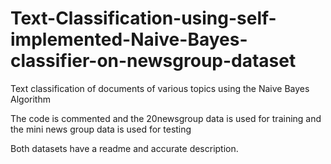 # Text-Classification-using-self-implemented-Naive-Bayes-classifier-on-newsgroup-dataset
Text classification of documents of various topics using the Naive Bayes Algorithm 

The code is commented and the 20newsgroup data is used for training and the mini news group data is used for testing 

Both datasets have a readme and accurate description.
